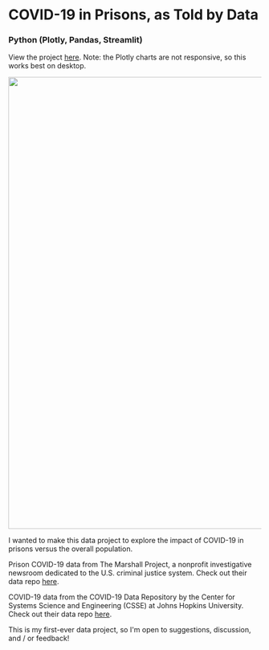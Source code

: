 # COVID-19 in Prisons, as Told by Data
### Python (Plotly, Pandas, Streamlit)

View the project [here]([https://covid-prisons.herokuapp.com](https://amphinomid-covid-prisons-covid-prisons-qeu7xm.streamlit.app)). Note: the Plotly charts are not responsive, so this works best on desktop.

<img src="https://github.com/fibanneacci/covid-prisons/blob/main/Screen%20Shot%202020-07-26%20at%2012.27.31%20PM.png" width="900">

I wanted to make this data project to explore the impact of COVID-19 in prisons versus the overall population.

Prison COVID-19 data from The Marshall Project, a nonprofit investigative newsroom dedicated to the U.S. criminal justice system. Check out their data repo [here](https://github.com/themarshallproject/COVID_prison_data).

COVID-19 data from the COVID-19 Data Repository by the Center for Systems Science and Engineering (CSSE) at Johns Hopkins University. Check out their data repo [here](https://github.com/CSSEGISandData/COVID-19).

This is my first-ever data project, so I'm open to suggestions, discussion, and / or feedback!
